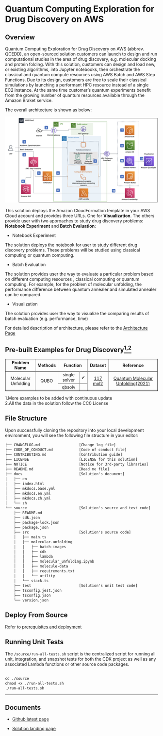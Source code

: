 # Quantum Computing Exploration for Drug Discovery on AWS

## Overview

Quantum Computing Exploration for Drug Discovery on AWS (abbrev. QCEDD), an open-sourced solution customers can launch to design and run computational studies in the area of drug discovery, e.g. molecular docking and protein folding. With this solution, customers can design and load new, or existing algorithms, into Jupyter notebooks, then orchestrate the classical and quantum compute resources using AWS Batch and AWS Step Functions. Due to its design, customers are free to scale their classical simulations by launching a performant HPC resource instead of  a single EC2 instance. At the same time customer’s quantum experiments benefit from the growing number of quantum resources available through the Amazon Braket service.

The overall architecture is shown as below:

![architecture](./docs/en/images/architecture.png)

This solution deploys the Amazon CloudFormation template in your 
AWS Cloud account and provides three URLs. One for **Visualization**.
The others provide user with two approaches to study drug discovery 
problems: **Notebook Experiment** and **Batch Evaluation**:

* Notebook Experiment

The solution deploys the notebook for user to study different drug discovery 
problems. 
These problems will be studied using classical computing or quantum 
computing.

* Batch Evaluation

The solution provides user the way to evaluate a particular problem based 
on different computing resources , classical computing or quantum computing. 
For example, for the problem of molecular unfolding, the performance difference 
between quantum annealer and simulated annealer can be compared.

* Visualization

The solution provides user the way to visualize the comparing results of 
batch evaluation (e.g. performance, time)

For detailed description of architecture, please refer to the 
[Architecture Page](https://awslabs.github.io/quantum-computing-exploration-for-drug-discovery-on-aws/en/architecture/)

## Pre-built Examples for Drug Discovery[<sup>1,</sup>](#more-example)[<sup>2</sup>](#data)
<table border='1' style="text-align: center">
    <tr>
        <td><B>Problem Name</B></td>
        <td><B>Methods</td>
        <td colspan='2'><B>Function</td>
        <td><B>Dataset</td>
        <td><B>Reference</td>
    <tr>
    <tr>
        <td rowspan='4'>Molecular Unfolding </td>
        <td rowspan='4'>QUBO</td>
        <td><span>single solver</span></td>
        <td><span>&#10004;</span></td>
        <td rowspan='4'><a href="https://www.rcsb.org/ligand/117">117 mol2</a></td>
        <td rowspan='4'><a href="https://arxiv.org/abs/2107.13607">Quantum Molecular Unfolding(2021)</a></td>
    <tr>
    <tr>
        <td><span>qbsolv</span></td>
        <td><span><span></td>
</table>

<div id='more-example'></div>
1.More examples to be added with continuous update
<div id='data'></div>
2.All the data in the solution follow the CC0 License

## File Structure

Upon successfully cloning the repository into your local development environment, you will see the following file structure in your editor:

```
├── CHANGELOG.md                  [Change log file]    
├── CODE_OF_CONDUCT.md            [Code of conduct file] 
├── CONTRIBUTING.md               [Contribution guide] 
├── LICENSE                       [LICENSE for this solution] 
├── NOTICE                        [Notice for 3rd-party libraries]
├── README.md                     [Read me file]
├── docs                          [Solution's document]
│   ├── en
│   ├── index.html
│   ├── mkdocs.base.yml
│   ├── mkdocs.en.yml
│   ├── mkdocs.zh.yml
│   └── zh
└── source                        [Solution's source and test code]
    ├── README.md
    ├── cdk.json
    ├── package-lock.json
    ├── package.json
    ├── src                       [Solution's source code]
    │   ├── main.ts
    │   ├── molecular-unfolding
    │   │   ├── batch-images      
    │   │   ├── cdk
    │   │   ├── lambda
    │   │   ├── molecular_unfolding.ipynb
    │   │   ├── molecule-data
    │   │   ├── requirements.txt
    │   │   └── utility
    │   └── stack.ts
    ├── test                      [Solution's unit test code]             
    ├── tsconfig.jest.json
    ├── tsconfig.json
    └── version.json
```
## Deploy From Source

Refer to [prerequisites and deployment](source/README.md)

## Running Unit Tests

The `/source/run-all-tests.sh` script is the centralized script for running all unit, integration, and snapshot tests for both the CDK project as well as any associated Lambda functions or other source code packages.

```

cd ./source
chmod +x ./run-all-tests.sh
./run-all-tests.sh

```
***

## Documents 

- [Github latest page](https://awslabs.github.io/quantum-computing-exploration-for-drug-discovery-on-aws/en/)

- [Solution landing page](https://aws.amazon.com/solutions/implementations/quantum-computing-exploration-for-drug-discovery/)

